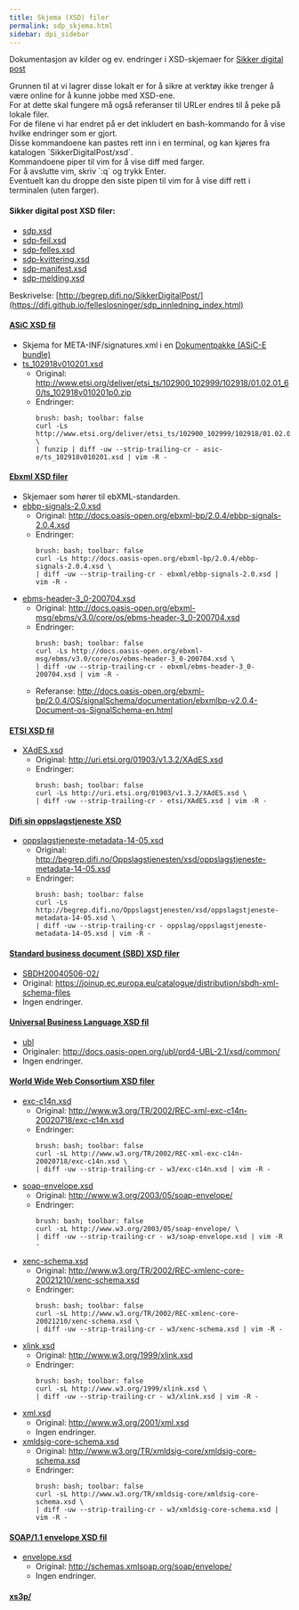 ```yaml
---
title: Skjema (XSD) filer  
permalink: sdp_skjema.html
sidebar: dpi_sidebar
---
```


Dokumentasjon av kilder og ev. endringer i XSD-skjemaer for [Sikker
digital post](https://difi.github.io/felleslosninger/sdp_innledning_index.html)

Grunnen til at vi lagrer disse lokalt er for å sikre at verktøy ikke
trenger å være online for å kunne jobbe med XSD-ene.  
For at dette skal fungere må også referanser til URLer endres til å peke
på lokale filer.  
For de filene vi har endret på er det inkludert en bash-kommando for å
vise hvilke endringer som er gjort.  
Disse kommandoene kan pastes rett inn i en terminal, og kan kjøres fra
katalogen \`SikkerDigitalPost/xsd\`.  
Kommandoene piper til vim for å vise diff med farger.  
For å avslutte vim, skriv \`:q\` og trykk Enter.  
Eventuelt kan du droppe den siste pipen til vim for å vise diff rett i
terminalen (uten farger).

#### Sikker digital post XSD filer:

  - [sdp.xsd](sdp.xsd)
  - [sdp-feil.xsd](sdp-feil.xsd)
  - [sdp-felles.xsd](sdp-felles.xsd)
  - [sdp-kvittering.xsd](sdp-kvittering.xsd)
  - [sdp-manifest.xsd](sdp-manifest.xsd)
  - [sdp-melding.xsd](sdp-melding.xsd)

Beskrivelse: [http://begrep.difi.no/SikkerDigitalPost/](https://difi.github.io/felleslosninger/sdp_innledning_index.html)

#### [ASiC XSD fil](asic-e/)

  - Skjema for META-INF/signatures.xml i en [Dokumentpakke (ASiC-E
    bundle)](../forretningslag/Dokumentpakke/)
  - [ts\_102918v010201.xsd](asic-e/ts_102918v010201.xsd)
      - Original:
        <http://www.etsi.org/deliver/etsi_ts/102900_102999/102918/01.02.01_60/ts_102918v010201p0.zip>
      - Endringer:
        ``` 
        brush: bash; toolbar: false
        curl -Ls http://www.etsi.org/deliver/etsi_ts/102900_102999/102918/01.02.01_60/ts_102918v010201p0.zip \
        | funzip | diff -uw --strip-trailing-cr - asic-e/ts_102918v010201.xsd | vim -R -
        ```

#### [Ebxml XSD filer](ebxml/)

  - Skjemaer som hører til ebXML-standarden.
  - [ebbp-signals-2.0.xsd](ebxml/ebbp-signals-2.0.xsd)
      - Original:
        <http://docs.oasis-open.org/ebxml-bp/2.0.4/ebbp-signals-2.0.4.xsd>
      - Endringer:
        ``` 
        brush: bash; toolbar: false
        curl -Ls http://docs.oasis-open.org/ebxml-bp/2.0.4/ebbp-signals-2.0.4.xsd \
        | diff -uw --strip-trailing-cr - ebxml/ebbp-signals-2.0.xsd | vim -R -
        ```

<!-- end list -->

  - [ebms-header-3\_0-200704.xsd](ebxml/ebms-header-3_0-200704.xsd)
      - Original:
        <http://docs.oasis-open.org/ebxml-msg/ebms/v3.0/core/os/ebms-header-3_0-200704.xsd>
      - Endringer:
        ``` 
        brush: bash; toolbar: false
        curl -Ls http://docs.oasis-open.org/ebxml-msg/ebms/v3.0/core/os/ebms-header-3_0-200704.xsd \
        | diff -uw --strip-trailing-cr - ebxml/ebms-header-3_0-200704.xsd | vim -R -
        ```
      - Referanse:
        <http://docs.oasis-open.org/ebxml-bp/2.0.4/OS/signalSchema/documentation/ebxmlbp-v2.0.4-Document-os-SignalSchema-en.html>

#### [ETSI XSD fil](etsi/)

  - [XAdES.xsd](etsi/XAdES.xsd)
      - Original: http://uri.etsi.org/01903/v1.3.2/XAdES.xsd
      - Endringer:
        ``` 
        brush: bash; toolbar: false
        curl -Ls http://uri.etsi.org/01903/v1.3.2/XAdES.xsd \
        | diff -uw --strip-trailing-cr - etsi/XAdES.xsd | vim -R -
        ```

#### [Difi sin oppslagstjeneste XSD](oppslag/)

  - [oppslagstjeneste-metadata-14-05.xsd](oppslag/oppslagstjeneste-metadata-14-05.xsd)
      - Original:
        http://begrep.difi.no/Oppslagstjenesten/xsd/oppslagstjeneste-metadata-14-05.xsd
      - Endringer:
        ``` 
        brush: bash; toolbar: false
        curl -Ls http://begrep.difi.no/Oppslagstjenesten/xsd/oppslagstjeneste-metadata-14-05.xsd \
        | diff -uw --strip-trailing-cr - oppslag/oppslagstjeneste-metadata-14-05.xsd | vim -R -
        ```

#### [Standard business document (SBD) XSD filer](SBDH20040506-02/)

  - [SBDH20040506-02/](SBDH20040506-02/)
  - Original:
    <https://joinup.ec.europa.eu/catalogue/distribution/sbdh-xml-schema-files>
  - Ingen endringer.

#### [Universal Business Language XSD fil](ubl/)

  - [ubl](ubl/)
  - Originaler:
    <http://docs.oasis-open.org/ubl/prd4-UBL-2.1/xsd/common/>
  - Ingen endringer.

#### [World Wide Web Consortium XSD filer](w3/)

  - [exc-c14n.xsd](w3/exc-c14n.xsd)
      - Original:
        <http://www.w3.org/TR/2002/REC-xml-exc-c14n-20020718/exc-c14n.xsd>
      - Endringer:
        ``` 
        brush: bash; toolbar: false
        curl -sL http://www.w3.org/TR/2002/REC-xml-exc-c14n-20020718/exc-c14n.xsd \
        | diff -uw --strip-trailing-cr - w3/exc-c14n.xsd | vim -R -
        ```

<!-- end list -->

  - [soap-envelope.xsd](w3/soap-envelope.xsd)
      - Original: <http://www.w3.org/2003/05/soap-envelope/>
      - Endringer:
        ``` 
        brush: bash; toolbar: false
        curl -sL http://www.w3.org/2003/05/soap-envelope/ \
        | diff -uw --strip-trailing-cr - w3/soap-envelope.xsd | vim -R -
        ```

<!-- end list -->

  - [xenc-schema.xsd](w3/xenc-schema.xsd)
      - Original:
        <http://www.w3.org/TR/2002/REC-xmlenc-core-20021210/xenc-schema.xsd>
      - Endringer:
        ``` 
        brush: bash; toolbar: false
        curl -sL http://www.w3.org/TR/2002/REC-xmlenc-core-20021210/xenc-schema.xsd \
        | diff -uw --strip-trailing-cr - w3/xenc-schema.xsd | vim -R -
        ```

<!-- end list -->

  - [xlink.xsd](w3/xlink.xsd)
      - Original: <http://www.w3.org/1999/xlink.xsd>
      - Endringer:
        ``` 
        brush: bash; toolbar: false
        curl -sL http://www.w3.org/1999/xlink.xsd \
        | diff -uw --strip-trailing-cr - w3/xlink.xsd | vim -R -
        ```

<!-- end list -->

  - [xml.xsd](w3/xml.xsd)
      - Original: <http://www.w3.org/2001/xml.xsd>
      - Ingen endringer.
  - [xmldsig-core-schema.xsd](w3/xmldsig-core-schema.xsd)
      - Original:
        <http://www.w3.org/TR/xmldsig-core/xmldsig-core-schema.xsd>
      - Endringer:
        ``` 
        brush: bash; toolbar: false
        curl -sL http://www.w3.org/TR/xmldsig-core/xmldsig-core-schema.xsd \
        | diff -uw --strip-trailing-cr - w3/xmldsig-core-schema.xsd | vim -R -
        ```

#### [SOAP/1.1 envelope XSD fil](xmlsoap/)

  - [envelope.xsd](xmlsoap/envelope.xsd)
      - Original: <http://schemas.xmlsoap.org/soap/envelope/>
      - Ingen endringer.

#### [xs3p/](xs3p/)
